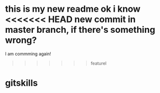 this is my new readme
ok i know
<<<<<<< HEAD
new commit in master branch, if there's something wrong?
=======
I am commming again!
>>>>>>> featurel
# gitskills
